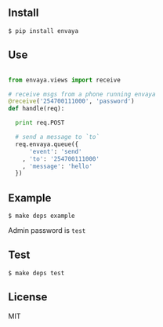 Install
---

    $ pip install envaya

Use
---

```python

from envaya.views import receive

# receive msgs from a phone running envaya
@receive('254700111000', 'password')
def handle(req):

  print req.POST

  # send a message to `to`
  req.envaya.queue({
      'event': 'send'
    , 'to': '254700111000'
    , 'message': 'hello'
  })

```

Example
---
    
    $ make deps example

Admin password is `test`

Test
---

    $ make deps test

License
---

MIT
